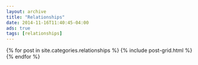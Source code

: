 ```yaml
---
layout: archive
title: "Relationships"
date: 2014-11-16T11:40:45-04:00
ads: true
tags: [relationships]
---
```



<div class="tiles">
{% for post in site.categories.relationships %}
  {% include post-grid.html %}
{% endfor %}
</div><!-- /.tiles -->
